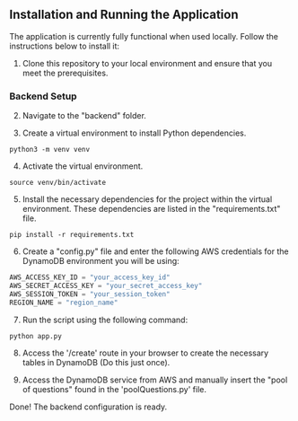 ## Installation and Running the Application

The application is currently fully functional when used locally. Follow the instructions below to install it:

1. Clone this repository to your local environment and ensure that you meet the prerequisites.

### Backend Setup

2. Navigate to the "backend" folder.

3. Create a virtual environment to install Python dependencies.

```shell
python3 -m venv venv
```

4. Activate the virtual environment.

```shell
source venv/bin/activate
```

5. Install the necessary dependencies for the project within the virtual environment. These dependencies are listed in the "requirements.txt" file.

```shell
pip install -r requirements.txt
```

6. Create a "config.py" file and enter the following AWS credentials for the DynamoDB environment you will be using:

```python
AWS_ACCESS_KEY_ID = "your_access_key_id"
AWS_SECRET_ACCESS_KEY = "your_secret_access_key"
AWS_SESSION_TOKEN = "your_session_token"
REGION_NAME = "region_name"
```

7. Run the script using the following command:

```shell
python app.py
```

8. Access the '/create' route in your browser to create the necessary tables in DynamoDB (Do this just once).

9. Access the DynamoDB service from AWS and manually insert the "pool of questions" found in the 'poolQuestions.py' file.

Done! The backend configuration is ready.
